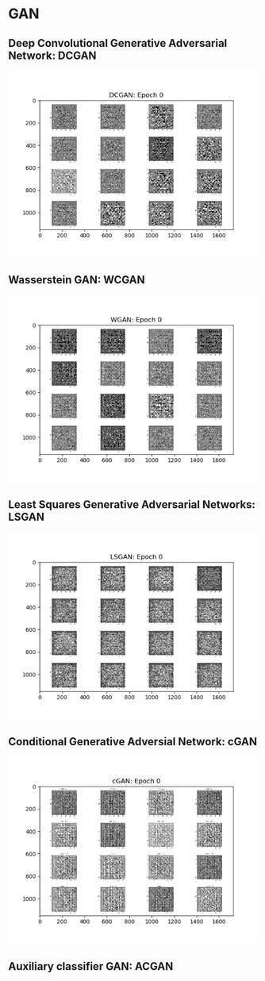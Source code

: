 # GAN


## Deep Convolutional Generative Adversarial Network: DCGAN

![alt text](https://github.com/nakmuayFarang/Testing-on-minst-MNIST/blob/master/img/GAN/dcgan.gif)

## Wasserstein GAN: WCGAN

![alt text](https://github.com/nakmuayFarang/Testing-on-minst-MNIST/blob/master/img/GAN/wgan.gif)
## Least Squares Generative Adversarial Networks: LSGAN

![alt text](https://github.com/nakmuayFarang/Testing-on-minst-MNIST/blob/master/img/GAN/lsgan.gif)
## Conditional Generative Adversial Network: cGAN


![alt text](https://github.com/nakmuayFarang/Testing-on-minst-MNIST/blob/master/img/GAN/cgan.gif)


## Auxiliary classifier GAN: ACGAN
